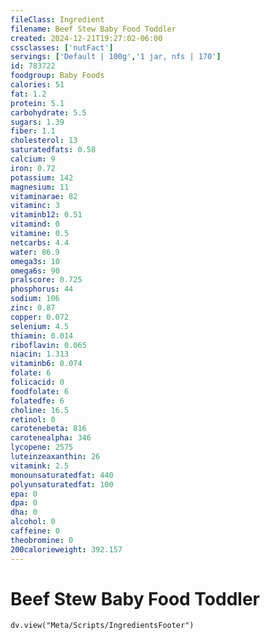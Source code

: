 ```yaml
---
fileClass: Ingredient
filename: Beef Stew Baby Food Toddler
created: 2024-12-21T19:27:02-06:00
cssclasses: ['nutFact']
servings: ['Default | 100g','1 jar, nfs | 170']
id: 783722
foodgroup: Baby Foods
calories: 51
fat: 1.2
protein: 5.1
carbohydrate: 5.5
sugars: 1.39
fiber: 1.1
cholesterol: 13
saturatedfats: 0.58
calcium: 9
iron: 0.72
potassium: 142
magnesium: 11
vitaminarae: 82
vitaminc: 3
vitaminb12: 0.51
vitamind: 0
vitamine: 0.5
netcarbs: 4.4
water: 86.9
omega3s: 10
omega6s: 90
pralscore: 0.725
phosphorus: 44
sodium: 106
zinc: 0.87
copper: 0.072
selenium: 4.5
thiamin: 0.014
riboflavin: 0.065
niacin: 1.313
vitaminb6: 0.074
folate: 6
folicacid: 0
foodfolate: 6
folatedfe: 6
choline: 16.5
retinol: 0
carotenebeta: 816
carotenealpha: 346
lycopene: 2575
luteinzeaxanthin: 26
vitamink: 2.5
monounsaturatedfat: 440
polyunsaturatedfat: 100
epa: 0
dpa: 0
dha: 0
alcohol: 0
caffeine: 0
theobromine: 0
200calorieweight: 392.157
---
```


# Beef Stew Baby Food Toddler

```dataviewjs
dv.view("Meta/Scripts/IngredientsFooter")
```